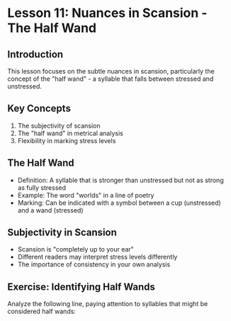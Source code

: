 # Lesson 11: Nuances in Scansion - The Half Wand

## Introduction

This lesson focuses on the subtle nuances in scansion, particularly the concept of the "half wand" - a syllable that falls between stressed and unstressed.

## Key Concepts

1. The subjectivity of scansion
2. The "half wand" in metrical analysis
3. Flexibility in marking stress levels

## The Half Wand

- Definition: A syllable that is stronger than unstressed but not as strong as fully stressed
- Example: The word "worlds" in a line of poetry
- Marking: Can be indicated with a symbol between a cup (unstressed) and a wand (stressed)

## Subjectivity in Scansion

- Scansion is "completely up to your ear"
- Different readers may interpret stress levels differently
- The importance of consistency in your own analysis

## Exercise: Identifying Half Wands

Analyze the following line, paying attention to syllables that might be considered half wands:

